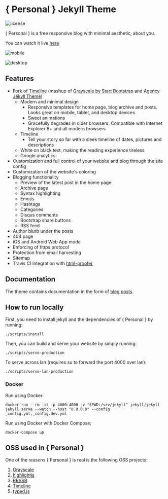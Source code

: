 # { Personal } Jekyll Theme

![license](https://img.shields.io/badge/license-MIT-blue.svg?link=https://github.com/le4ker/personal-jekyll-theme/blob/main/LICENSE)

{ Personal } is a free responsive blog with minimal aesthetic, about you.

You can watch it live [here](https://le4ker.github.io/personal-jekyll-theme/)

![mobile](https://github.com/le4ker/personal-jekyll-theme/raw/main/.github/mobile.gif)

![desktop](https://github.com/le4ker/personal-jekyll-theme/raw/main/.github/desktop.gif)

## Features

- Fork of [Timeline](https://github.com/kirbyt/timeline-jekyll-theme) (mashup of
  [Grayscale by Start Bootstrap](https://github.com/IronSummitMedia/startbootstrap-grayscale)
  and [Agency Jekyll Theme](https://github.com/y7kim/agency-jekyll-theme))
  - Modern and minimal design
    - Responsive templates for home page, blog archive and posts. Looks great on
      mobile, tablet, and desktop devices
    - Sweet animations
    - Gracefully degrades in older browsers. Compatible with Internet Explorer
      8+ and all modern browsers
  - Timeline
    - Tell your story so far with a sleek timeline of dates, pictures and
      descriptions
  - White on black text, making the reading experience tireless
  - Google analytics
- Customization and full control of your website and blog through the site
  config
- Customization of the website's coloring
- Blogging functionality
  - Preview of the latest post in the home page
  - Archive page
  - Syntax highlighting
  - Emojis
  - Hashtags
  - Categories
  - Disqus comments
  - Bootstrap share buttons
  - RSS feed
- Author blurb under the posts
- 404 page
- iOS and Android Web App mode
- Enforcing of https protocol
- Protection from email harvesting
- Sitemap
- Travis CI integration with
  [html-proofer](https://github.com/gjtorikian/html-proofer)

## Documentation

The theme contains documentation in the form of
[blog posts](https://le4ker.github.io/personal-jekyll-theme/blog/index.html).

## How to run locally

First, you need to install jekyll and the dependencies of { Personal } by
running:

```shell
./scripts/install
```

Then, you can build and serve your website by simply running:

```shell
./scripts/serve-production
```

To serve across lan (requires su to forward the port 4000 over lan):

```shell
./scripts/serve-lan-production
```

### Docker

Run using Docker:

```shell
docker run --rm -it -p 4000:4000 -v "$PWD:/srv/jekyll" jekyll/jekyll jekyll serve --watch --host "0.0.0.0" --config _config.yml,_config.dev.yml
```

Run using Docker with Docker Compose:

```shell
docker-compose up
```

## OSS used in { Personal }

One of the reasons { Personal } is real is the following OSS projects:

1. [Grayscale](http://startbootstrap.com/template-overviews/grayscale/)
2. [highlightjs](https://highlightjs.org/)
3. [RRSSB](https://github.com/kni-labs/rrssb)
4. [Timeline](https://github.com/kirbyt/timeline-jekyll-theme)
5. [typed.js](https://github.com/mattboldt/typed.js/)
